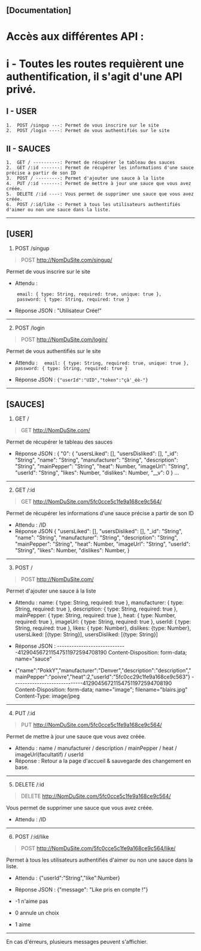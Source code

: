 [Documentation]
---------------------------
Accès aux différentes API :
===========================
i - Toutes les routes requièrent une authentification, il s'agit d'une API privé.
===========================
## I - USER

	1.	POST /singup ---: Permet de vous inscrire sur le site
	2.	POST /login ----: Permet de vous authentifiés sur le site

## II - SAUCES

	1.	GET / ----------: Permet de récupérer le tableau des sauces
	2.	GET /:id -------: Permet de récupérer les informations d'une sauce précise a partir de son ID
	3.	POST / ---------: Permet d'ajouter une sauce à la liste
	4.	PUT /:id -------: Permet de mettre à jour une sauce que vous avez créée.
	5.	DELETE /:id ----: Vous permet de supprimer une sauce que vous avez créée.
	6.	POST /:id/like -: Permet à tous les utilisateurs authentifiés d'aimer ou non une sauce dans la liste.
---------------------------

## [USER]
1. POST /singup
> POST http://NomDuSite.com/singup/

Permet de vous inscrire sur le site
- Attendu : 
```
	email: { type: String, required: true, unique: true },
 	password: { type: String, required: true } 
```

- Réponse JSON : "Utilisateur Crée!"
---------------------------

2. POST /login
> POST http://NomDuSite.com/login/

Permet de vous authentifiés sur le site
- Attendu : 
`	email: { type: String, required: true, unique: true },
 	password: { type: String, required: true } `

- Réponse JSON : `{"userId":"UID","token":"çà'_éè-"}`
---------------------------

## [SAUCES]
1. GET /
> GET http://NomDuSite.com/

Permet de récupérer le tableau des sauces
- Réponse JSON : {
	"0": {
		"usersLiked": [],
		"usersDisliked": [],
		"_id": "String",
		"name": "String",
		"manufacturer": "String",
		"description": "String",
		"mainPepper": "String",
		"heat": Number,
		"imageUrl": "String",
		"userId": "String",
		"likes": Number,
		"dislikes": Number,
		"__v": 0
	} ...
---------------------------

2. GET /:id
> GET http://NomDuSite.com/5fc0cce5c1fe9a168ce9c564/

Permet de récupérer les informations d'une sauce précise a partir de son ID
- Attendu : /ID
- Réponse JSON {
	"usersLiked": [],
	"usersDisliked": [],
	"_id": "String",
	"name": "String",
	"manufacturer": "String",
	"description": "String",
	"mainPepper": "String",
	"heat": Number,
	"imageUrl": "String",
	"userId": "String",
	"likes": Number,
	"dislikes": Number,
}
---------------------------

3. POST /
> POST http://NomDuSite.com/

Permet d'ajouter une sauce à la liste
- Attendu : 
	name: { type: String, required: true },
	manufacturer: { type: String, required: true },
	description: { type: String, required: true },
	mainPepper: { type: String, required: true },
	heat: { type: Number, required: true },
	imageUrl: { type: String, required: true },
	userId: { type: String, required: true },
	likes: { type: Number},
	dislikes: {type: Number},
	usersLiked: [{type: String}],
	usersDisliked: [{type: String}]

- Réponse JSON :
-----------------------------412904567211547511972594708190
Content-Disposition: form-data; name="sauce"

- {"name":"PokkY","manufacturer":"Denver","description":"description","mainPepper":"poivre","heat":2,"userId":"5fc0cc29c1fe9a168ce9c563"}
-----------------------------412904567211547511972594708190
Content-Disposition: form-data; name="image"; filename="blairs.jpg"
Content-Type: image/jpeg
---------------------------

4. PUT /:id
> PUT http://NomDuSite.com/5fc0cce5c1fe9a168ce9c564/

Permet de mettre à jour une sauce que vous avez créée.
- Attendu : name / manufacturer / description / mainPepper / heat / imageUrl(facultatif) / userId
- Réponse : Retour a la page d'accueil & sauvegarde des changement en base.
---------------------------

5. DELETE /:id
> DELETE http://NomDuSite.com/5fc0cce5c1fe9a168ce9c564/

Vous permet de supprimer une sauce que vous avez créée.
- Attendu : /ID
---------------------------

6. POST /:id/like
> POST http://NomDuSite.com/5fc0cce5c1fe9a168ce9c564/like/

Permet à tous les utilisateurs authentifiés d'aimer ou non une sauce dans la liste.
- Attendu : {"userId":"String","like":Number}
- Réponse JSON : {"message": "Like pris en compte !"}

- -1 n'aime pas
- 0 annule un choix
- 1 aime

---------------------------
En cas d'érreurs, plusieurs messages peuvent s'affichier.
